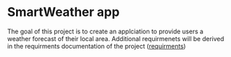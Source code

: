 # SmartWeather app
The goal of this project is to create an applciation to provide users a weather forecast of their local area. Additional requirmenets will be derived in the requirments documentation of the project ([requirments](https://drive.google.com/drive/folders/1N_JkxGc9pKiHF-Fs-VED2meeDsw3QrKc))
